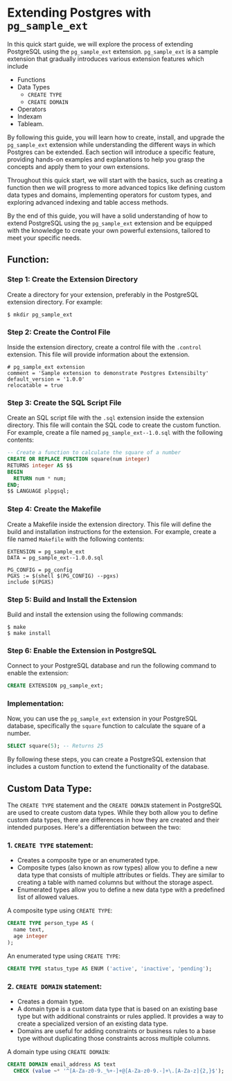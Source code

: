 # Extending Postgres with `pg_sample_ext`

In this quick start guide, we will explore the process of extending PostgreSQL using the `pg_sample_ext` extension. `pg_sample_ext` is a sample extension that gradually introduces various extension features which include
- Functions
- Data Types
  - `CREATE TYPE`
  - `CREATE DOMAIN`
- Operators
- Indexam
- Tableam.

By following this guide, you will learn how to create, install, and upgrade the `pg_sample_ext` extension while understanding the different ways in which Postgres can be extended. Each section will introduce a specific feature, providing hands-on examples and explanations to help you grasp the concepts and apply them to your own extensions.

Throughout this quick start, we will start with the basics, such as creating a function then we will progress to more advanced topics like defining custom data types and domains, implementing operators for custom types, and exploring advanced indexing and table access methods.

By the end of this guide, you will have a solid understanding of how to extend PostgreSQL using the `pg_sample_ext` extension and be equipped with the knowledge to create your own powerful extensions, tailored to meet your specific needs.

## Function: 

### Step 1: Create the Extension Directory
Create a directory for your extension, preferably in the PostgreSQL extension directory. For example:
```
$ mkdir pg_sample_ext
```

### Step 2: Create the Control File
Inside the extension directory, create a control file with the `.control` extension. This file will provide information about the extension.

```
# pg_sample_ext extension
comment = 'Sample extension to demonstrate Postgres Extensibilty'
default_version = '1.0.0'
relocatable = true
```

### Step 3: Create the SQL Script File
Create an SQL script file with the `.sql` extension inside the extension directory. This file will contain the SQL code to create the custom function. For example, create a file named `pg_sample_ext--1.0.sql` with the following contents:

```sql
-- Create a function to calculate the square of a number
CREATE OR REPLACE FUNCTION square(num integer)
RETURNS integer AS $$
BEGIN
  RETURN num * num;
END;
$$ LANGUAGE plpgsql;
```

### Step 4: Create the Makefile
Create a Makefile inside the extension directory. This file will define the build and installation instructions for the extension. For example, create a file named `Makefile` with the following contents:

```
EXTENSION = pg_sample_ext
DATA = pg_sample_ext--1.0.0.sql

PG_CONFIG = pg_config
PGXS := $(shell $(PG_CONFIG) --pgxs)
include $(PGXS)
```

### Step 5: Build and Install the Extension
Build and install the extension using the following commands:

```
$ make
$ make install
```

### Step 6: Enable the Extension in PostgreSQL
Connect to your PostgreSQL database and run the following command to enable the extension:
```sql
CREATE EXTENSION pg_sample_ext;
```

### Implementation:
Now, you can use the `pg_sample_ext` extension in your PostgreSQL database, specifically the `square` function to calculate the square of a number.
```sql
SELECT square(5); -- Returns 25
```

By following these steps, you can create a PostgreSQL extension that includes a custom function to extend the functionality of the database.

## Custom Data Type: 
The `CREATE TYPE` statement and the `CREATE DOMAIN` statement in PostgreSQL are used to create custom data types. While they both allow you to define custom data types, there are differences in how they are created and their intended purposes. Here's a differentiation between the two:

### 1. `CREATE TYPE` statement:
- Creates a composite type or an enumerated type.
- Composite types (also known as row types) allow you to define a new data type that consists of multiple attributes or fields. They are similar to creating a table with named columns but without the storage aspect.
- Enumerated types allow you to define a new data type with a predefined list of allowed values.

A composite type using `CREATE TYPE`:
```sql
CREATE TYPE person_type AS (
  name text,
  age integer
);
```

An enumerated type using `CREATE TYPE`:
```sql
CREATE TYPE status_type AS ENUM ('active', 'inactive', 'pending');
```

### 2. `CREATE DOMAIN` statement:
- Creates a domain type.
- A domain type is a custom data type that is based on an existing base type but with additional constraints or rules applied. It provides a way to create a specialized version of an existing data type.
- Domains are useful for adding constraints or business rules to a base type without duplicating those constraints across multiple columns.

A domain type using `CREATE DOMAIN`:
```sql
CREATE DOMAIN email_address AS text
  CHECK (value ~* '^[A-Za-z0-9._%+-]+@[A-Za-z0-9.-]+\.[A-Za-z]{2,}$');
```
